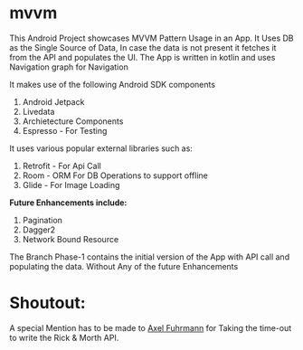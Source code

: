 # mvvm
This Android Project showcases MVVM Pattern Usage in an App. It Uses DB as the Single Source of Data, In case the data is not present it fetches it from the API and populates the UI. The App is written in kotlin and uses Navigation graph for Navigation

It makes use of the following Android SDK components
1) Android Jetpack
2) Livedata
3) Archietecture Components
4) Espresso - For Testing 


It uses various popular external libraries such as: 
1) Retrofit - For Api Call
2) Room - ORM For DB Operations to support offline
3) Glide - For Image Loading 


**Future Enhancements include:** 
1) Pagination  
2) Dagger2 
3) Network Bound Resource


The Branch Phase-1 contains the initial version of the App with API call and populating the data. Without Any of the future Enhancements

# Shoutout:
A special Mention has to be made to [Axel Fuhrmann](https://github.com/afuh/rick-and-morty-api) for Taking the time-out to write the Rick & Morth API.



